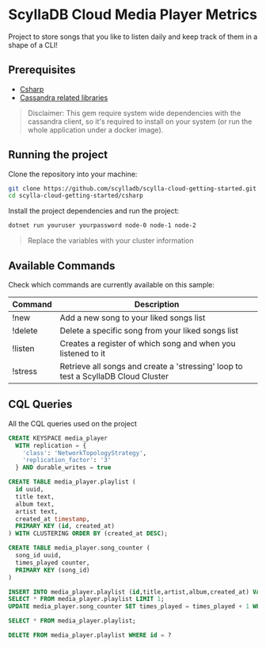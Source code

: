 # ScyllaDB Cloud Media Player Metrics

Project to store songs that you like to listen daily and keep track of them in a shape of a CLI!

## Prerequisites

* [Csharp]()
* [Cassandra related libraries](https://cassandra.apache.org/doc/latest/cassandra/getting_started/installing.html)

> Disclaimer: This gem require system wide dependencies with the cassandra client, so it's required to install on your system (or run the whole application under a docker image).

## Running the project

Clone the repository into your machine:

```sh
git clone https://github.com/scylladb/scylla-cloud-getting-started.git
cd scylla-cloud-getting-started/csharp
```

Install the project dependencies and run the project: 

```sh
dotnet run youruser yourpassword node-0 node-1 node-2
```

> Replace the variables with your cluster information

## Available Commands

Check which commands are currently available on this sample:

| Command  | Description |
|---|---|
| !new   | Add a new song to your liked songs list   |
| !delete  | Delete a specific song from your liked songs list   |
| !listen  | Creates a register of which song and when you listened to it  |
| !stress  | Retrieve all songs and create a 'stressing' loop to test a ScyllaDB Cloud Cluster |

## CQL Queries

All the CQL queries used on the project

```sql
CREATE KEYSPACE media_player
  WITH replication = {
    'class': 'NetworkTopologyStrategy',
    'replication_factor': '3'
  } AND durable_writes = true

CREATE TABLE media_player.playlist (
  id uuid,
  title text,
  album text,
  artist text,
  created_at timestamp,
  PRIMARY KEY (id, created_at)
) WITH CLUSTERING ORDER BY (created_at DESC);

CREATE TABLE media_player.song_counter (
  song_id uuid,
  times_played counter,
  PRIMARY KEY (song_id)
)

INSERT INTO media_player.playlist (id,title,artist,album,created_at) VALUES (now(),?,?,?,?);
SELECT * FROM media_player.playlist LIMIT 1;
UPDATE media_player.song_counter SET times_played = times_played + 1 WHERE song_id = ?

SELECT * FROM media_player.playlist;

DELETE FROM media_player.playlist WHERE id = ?
```